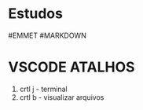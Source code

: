 # **Estudos**
#EMMET
#MARKDOWN
# VSCODE ATALHOS
1. crtl j - terminal
2. crtl b - visualizar arquivos